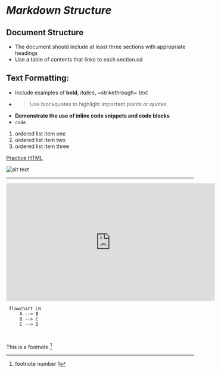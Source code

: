 # *Markdown Structure*

## Document Structure

- The document should include at least three sections with appropriate headings
- Use a table of contents that links to each section.cd

## Text Formatting:

- Include examples of **bold**, *italics*, ~strikethrough~ text
- > Use blockquotes to highlight important points or quotes
  >
- **Demonstrate the use of inline code snippets and code blocks**
- `code`

1. ordered list item one
2. ordered list item two
3. ordered list item three

[Practice HTML](https://www.w3schools.com/html/)


![alt text](codingcat.avif)






---

<iframe width="560" height="315" src="https://www.youtube.com/embed/it1rTvBcfRg" frameborder="0" allowfullscreen></iframe>


```mermaid
 flowchart LR
     A --> B 
     B --> C
     C --> D

 
```

This is a footnote [^1]





[^1]: footnote number 1
    
[^2]: footnote number 2
